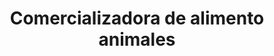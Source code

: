 ---
title: "Comercializadora de alimento animales"
url: /maipu/comercializadora-de-alimento-animales/
shop: general
---
